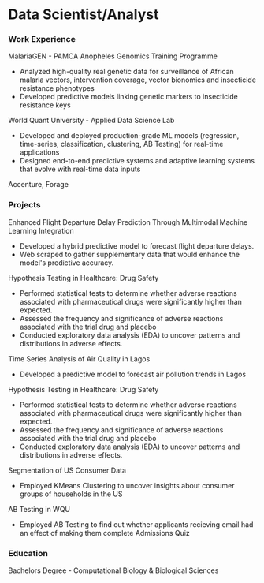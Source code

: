 # Data Scientist/Analyst

### Work Experience
MalariaGEN - PAMCA Anopheles Genomics Training Programme
- Analyzed high-quality real genetic data for surveillance of African malaria vectors, intervention coverage, vector bionomics and insecticide resistance phenotypes
- Developed predictive models linking genetic markers to insecticide resistance keys

World Quant University - Applied Data Science Lab	 
- Developed and deployed production-grade ML models (regression, time-series, classification, clustering, AB Testing) for real-time applications
- Designed end-to-end predictive systems and adaptive learning systems that evolve with real-time data inputs

Accenture, Forage


### Projects
Enhanced Flight Departure Delay Prediction Through Multimodal Machine Learning Integration 
- Developed a hybrid predictive model to forecast flight departure delays.
- Web scraped to gather supplementary data that would enhance the model's predictive accuracy. 

Hypothesis Testing in Healthcare: Drug Safety
- Performed statistical tests to determine whether adverse reactions associated with pharmaceutical drugs were significantly higher than expected.
- Assessed the frequency and significance of adverse reactions associated with the trial drug and placebo
- Conducted exploratory data analysis (EDA) to uncover patterns and distributions in adverse effects.

Time Series Analysis of Air Quality in Lagos
- Developed a predictive model to forecast air pollution trends in Lagos

Hypothesis Testing in Healthcare: Drug Safety
- Performed statistical tests to determine whether adverse reactions associated with pharmaceutical drugs were significantly higher than expected.
- Assessed the frequency and significance of adverse reactions associated with the trial drug and placebo
- Conducted exploratory data analysis (EDA) to uncover patterns and distributions in adverse effects.

Segmentation of US Consumer Data
- Employed KMeans Clustering to uncover insights about consumer groups of households in the US

AB Testing in WQU
- Employed AB Testing to find out whether applicants recieving email had an effect of making them complete Admissions Quiz

### Education
Bachelors Degree - Computational Biology & Biological Sciences

